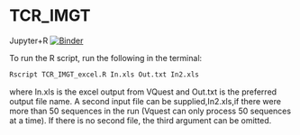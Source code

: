 # TCR_IMGT

Jupyter+R [![Binder](https://mybinder.org/badge_logo.svg)](https://mybinder.org/v2/gh/mattobu83/TCR_IMGT/master?filepath=IMGT_excel_processing.ipynb)

To run the R script, run the following in the terminal: 

```bash
Rscript TCR_IMGT_excel.R In.xls Out.txt In2.xls
```

where In.xls is the excel output from VQuest and Out.txt is the preferred output file name. A second input file can be supplied,In2.xls,if there were more than 50 sequences in the run (Vquest can only process 50 sequences at a time). If there is no second file, the third argument can be omitted. 
